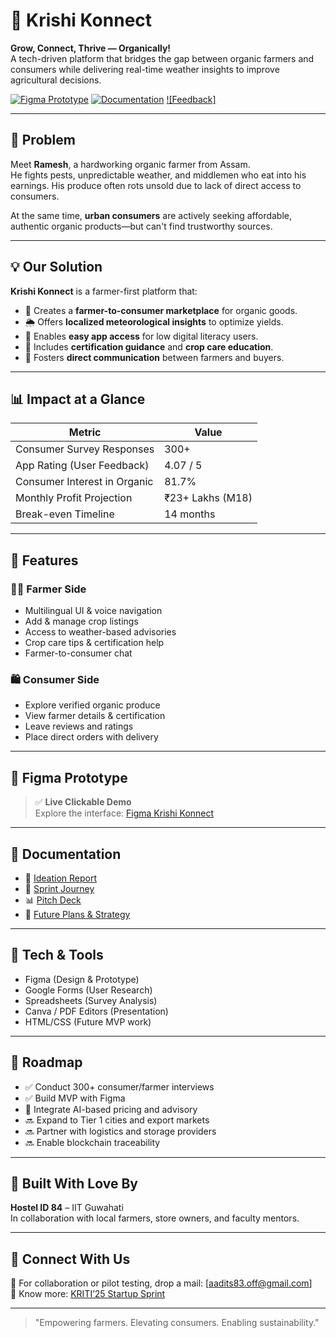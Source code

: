 # 🌾 Krishi Konnect

**Grow, Connect, Thrive — Organically!**  
A tech-driven platform that bridges the gap between organic farmers and consumers while delivering real-time weather insights to improve agricultural decisions.

[![Figma Prototype](https://img.shields.io/badge/Prototype-Figma-blue)](https://www.figma.com/proto/IV33ZQUEOkCbyyr4DUkSKr/Startup-Sprint?page-id=0%3A1&node-id=636-191&viewport=620%2C268%2C0.21&t=y5bbSzl2XzW83S4W-1&scaling=scale-down&content-scaling=fixed&starting-point-node-id=636%3A154)
[![Documentation](https://img.shields.io/badge/Docs-Full%20Sprint-blueviolet)](https://drive.google.com/drive/folders/1LzzIge3VejGbpFmTsMnwjOtaCilE1-Po)
[![Feedback]](https://drive.google.com/drive/folders/1LRW9Lxdjm0d0BdOxCpx9-lEjiGc2HtKF?usp=sharing)

---

## 🚜 Problem

Meet **Ramesh**, a hardworking organic farmer from Assam.  
He fights pests, unpredictable weather, and middlemen who eat into his earnings. His produce often rots unsold due to lack of direct access to consumers.

At the same time, **urban consumers** are actively seeking affordable, authentic organic products—but can't find trustworthy sources.

---

## 💡 Our Solution

**Krishi Konnect** is a farmer-first platform that:

- 🛒 Creates a **farmer-to-consumer marketplace** for organic goods.
- 🌦️ Offers **localized meteorological insights** to optimize yields.
- 📱 Enables **easy app access** for low digital literacy users.
- 🧠 Includes **certification guidance** and **crop care education**.
- 🤝 Fosters **direct communication** between farmers and buyers.

---

## 📊 Impact at a Glance

| Metric                       | Value           |
|-----------------------------|-----------------|
| Consumer Survey Responses   | 300+            |
| App Rating (User Feedback)  | 4.07 / 5        |
| Consumer Interest in Organic| 81.7%           |
| Monthly Profit Projection   | ₹23+ Lakhs (M18)|
| Break-even Timeline         | 14 months       |

---

## 🔧 Features

### 👨‍🌾 Farmer Side
- Multilingual UI & voice navigation
- Add & manage crop listings
- Access to weather-based advisories
- Crop care tips & certification help
- Farmer-to-consumer chat

### 🛍️ Consumer Side
- Explore verified organic produce
- View farmer details & certification
- Leave reviews and ratings
- Place direct orders with delivery

---

## 📐 Figma Prototype

> ✅ **Live Clickable Demo**  
Explore the interface: [Figma Krishi Konnect](https://www.figma.com/proto/IV33ZQUEOkCbyyr4DUkSKr/Startup-Sprint?page-id=0%3A1&node-id=636-191&viewport=620%2C268%2C0.21&t=y5bbSzl2XzW83S4W-1&scaling=scale-down&content-scaling=fixed&starting-point-node-id=636%3A154)

---

## 📁 Documentation

- 🧠 [Ideation Report](./Ideation.pdf)
- 🚀 [Sprint Journey](./sprint_journey.pdf)
- 📊 [Pitch Deck](./deck%20(3)_compressed.pdf)
- 🧭 [Future Plans & Strategy](./future_plans.pdf)

---

## 🧪 Tech & Tools

- Figma (Design & Prototype)
- Google Forms (User Research)
- Spreadsheets (Survey Analysis)
- Canva / PDF Editors (Presentation)
- HTML/CSS (Future MVP work)

---

## 🔮 Roadmap

- ✅ Conduct 300+ consumer/farmer interviews
- ✅ Build MVP with Figma
- 🔄 Integrate AI-based pricing and advisory
- 🔜 Expand to Tier 1 cities and export markets
- 🔜 Partner with logistics and storage providers
- 🔜 Enable blockchain traceability

---

## 🧠 Built With Love By

**Hostel ID 84** – IIT Guwahati  
In collaboration with local farmers, store owners, and faculty mentors.

---

## 🤝 Connect With Us

📧 For collaboration or pilot testing, drop a mail: [aadits83.off@gmail.com]  
🔗 Know more: [KRITI’25 Startup Sprint](https://kriti.ecelliitg.in/)

---

> "Empowering farmers. Elevating consumers. Enabling sustainability."


